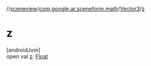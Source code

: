 //[sceneview](../../../index.md)/[com.google.ar.sceneform.math](../index.md)/[Vector3](index.md)/[z](z.md)

# z

[androidJvm]\
open val [z](z.md): [Float](https://kotlinlang.org/api/latest/jvm/stdlib/kotlin/-float/index.html)
